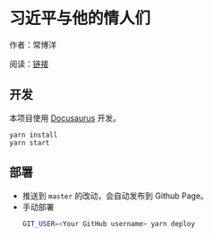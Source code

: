 # 习近平与他的情人们

作者：常博洋

阅读：[链接](https://xijinping0.github.io/xjp-and-his-lovers/docs/toc)

## 开发

本项目使用 [Docusaurus](https://docusaurus.io/docs) 开发。

```
yarn install
yarn start
```

## 部署
- 推送到 `master` 的改动，会自动发布到 Github Page。
- 手动部署
  ```sh
  GIT_USER=<Your GitHub username> yarn deploy
  ```
